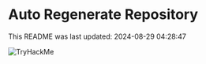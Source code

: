 # Auto Regenerate Repository

This README was last updated: 2024-08-29 04:28:47

 ![TryHackMe](https://tryhackme.com/badge/533634)